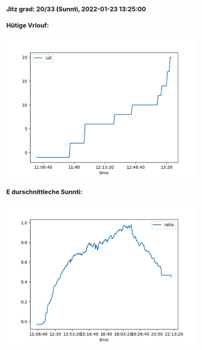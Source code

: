 ### Jitz grad: 20/33 (Sunnti, 2022-01-23 13:25:00

### Hütige Vrlouf:
![Graph](Today.png)

### E durschnittleche Sunnti:
![Graph](Sunnti.png)
